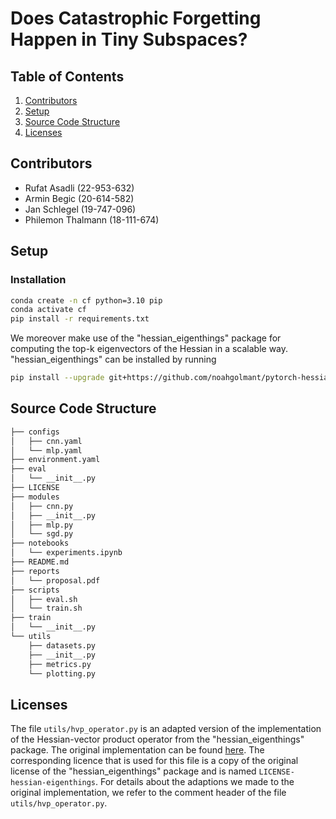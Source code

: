 # Does Catastrophic Forgetting Happen in Tiny Subspaces?

## Table of Contents
1. [Contributors](#contributors)
2. [Setup](#setup)
3. [Source Code Structure](#source-code-structure)
4. [Licenses](#licenses)

## Contributors
- Rufat Asadli (22-953-632)
- Armin Begic (20-614-582)
- Jan Schlegel (19-747-096)
- Philemon Thalmann (18-111-674)

## Setup
### Installation
```bash
conda create -n cf python=3.10 pip
conda activate cf
pip install -r requirements.txt
```

We moreover make use of the "hessian_eigenthings" package for computing the top-k eigenvectors of the Hessian in a scalable way. "hessian_eigenthings" can be installed by running
```bash
pip install --upgrade git+https://github.com/noahgolmant/pytorch-hessian-eigenthings.git@master#egg=hessian-eigenthings
```

## Source Code Structure
```bash
├── configs
│   ├── cnn.yaml
│   └── mlp.yaml
├── environment.yaml
├── eval
│   └── __init__.py
├── LICENSE
├── modules
│   ├── cnn.py
│   ├── __init__.py
│   ├── mlp.py
│   └── sgd.py
├── notebooks
│   └── experiments.ipynb
├── README.md
├── reports
│   └── proposal.pdf
├── scripts
│   ├── eval.sh
│   └── train.sh
├── train
│   └── __init__.py
└── utils
    ├── datasets.py
    ├── __init__.py
    ├── metrics.py
    └── plotting.py
```

## Licenses
The file `utils/hvp_operator.py` is an adapted version of the implementation of the Hessian-vector product operator from the "hessian_eigenthings" package. The original implementation can be found [here](https://github.com/noahgolmant/pytorch-hessian-eigenthings/blob/master/hessian_eigenthings/hvp_operator.py). The corresponding licence that is used for this file is a copy of the original license of the "hessian_eigenthings" package and is named `LICENSE-hessian-eigenthings`. For details about the adaptions we made to the original implementation, we refer to the comment header of the file `utils/hvp_operator.py`.